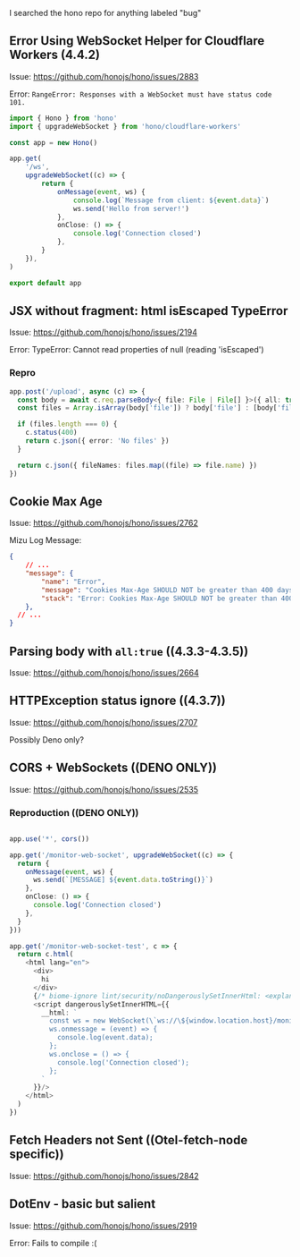 
I searched the hono repo for anything labeled "bug"

## Error Using WebSocket Helper for Cloudflare Workers (4.4.2)

Issue: https://github.com/honojs/hono/issues/2883

Error: `RangeError: Responses with a WebSocket must have status code 101.`

```ts
import { Hono } from 'hono'
import { upgradeWebSocket } from 'hono/cloudflare-workers'

const app = new Hono()

app.get(
	'/ws',
	upgradeWebSocket((c) => {
		return {
			onMessage(event, ws) {
				console.log(`Message from client: ${event.data}`)
				ws.send('Hello from server!')
			},
			onClose: () => {
				console.log('Connection closed')
			},
		}
	}),
)

export default app
```

## JSX without fragment: html isEscaped TypeError

Issue: https://github.com/honojs/hono/issues/2194

Error: TypeError: Cannot read properties of null (reading 'isEscaped')

### Repro

```ts
app.post('/upload', async (c) => {
  const body = await c.req.parseBody<{ file: File | File[] }>({ all: true })
  const files = Array.isArray(body['file']) ? body['file'] : [body['file']]

  if (files.length === 0) {
    c.status(400)
    return c.json({ error: 'No files' })
  }

  return c.json({ fileNames: files.map((file) => file.name) })
})
```


## Cookie Max Age

Issue: https://github.com/honojs/hono/issues/2762

Mizu Log Message:

```json
{
    // ...
    "message": {
        "name": "Error",
        "message": "Cookies Max-Age SHOULD NOT be greater than 400 days (34560000 seconds) in duration.",
        "stack": "Error: Cookies Max-Age SHOULD NOT be greater than 400 days (34560000 seconds) in duration.\n    at _serialize (file:///Users/brettbeutell/fiber/la/.wrangler/tmp/dev-f6He74/index.js:2051:13)\n    at serialize (file:///Users/brettbeutell/fiber/la/.wrangler/tmp/dev-f6He74/index.js:2090:10)\n    at setCookie (file:///Users/brettbeutell/fiber/la/.wrangler/tmp/dev-f6He74/index.js:2106:14)\n    at file:///Users/brettbeutell/fiber/la/.wrangler/tmp/dev-f6He74/index.js:2118:3\n    at dispatch (file:///Users/brettbeutell/fiber/la/.wrangler/tmp/dev-f6He74/index.js:307:23)\n    at file:///Users/brettbeutell/fiber/la/.wrangler/tmp/dev-f6He74/index.js:308:20\n    at log (file:///Users/brettbeutell/fiber/la/.wrangler/tmp/dev-f6He74/index.js:1874:9)\n    at honoMiddleware (file:///Users/brettbeutell/fiber/la/.wrangler/tmp/dev-f6He74/index.js:2022:13)\n    at dispatch (file:///Users/brettbeutell/fiber/la/.wrangler/tmp/dev-f6He74/index.js:307:23)\n    at file:///Users/brettbeutell/fiber/la/.wrangler/tmp/dev-f6He74/index.js:284:12"
    },
  // ...
}
```

## Parsing body with `all:true` ((4.3.3-4.3.5))

Issue: https://github.com/honojs/hono/issues/2664

## HTTPException status ignore ((4.3.7))

Issue: https://github.com/honojs/hono/issues/2707

Possibly Deno only? 

## CORS + WebSockets ((DENO ONLY))

Issue: https://github.com/honojs/hono/issues/2535

### Reproduction ((DENO ONLY))

```ts

app.use('*', cors())

app.get('/monitor-web-socket', upgradeWebSocket((c) => {
  return {
    onMessage(event, ws) {
      ws.send(`[MESSAGE] ${event.data.toString()}`)
    },
    onClose: () => {
      console.log('Connection closed')
    },
  }
}))

app.get('/monitor-web-socket-test', c => {
  return c.html(
    <html lang="en">
      <div>
        hi
      </div>
      {/* biome-ignore lint/security/noDangerouslySetInnerHtml: <explanation> */}
      <script dangerouslySetInnerHTML={{
        __html: `
          const ws = new WebSocket(\`ws://\${window.location.host}/monitor-web-socket\`);
          ws.onmessage = (event) => {
            console.log(event.data);
          };
          ws.onclose = () => {
            console.log('Connection closed');
          };
        `
      }}/>
    </html>
  )
})
```

## Fetch Headers not Sent ((Otel-fetch-node specific))

Issue: https://github.com/honojs/hono/issues/2842

## DotEnv - basic but salient

Issue: https://github.com/honojs/hono/issues/2919

Error: Fails to compile :(